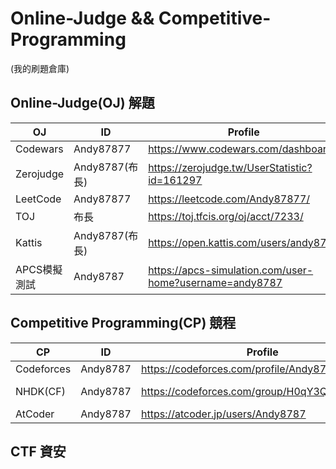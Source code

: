 # Online-Judge && Competitive-Programming 

(我的刷題倉庫)
## Online-Judge(OJ) 解題
|  OJ   | ID  | Profile  | Repo |
|  ----  | ----  | ----  | ----  |
| Codewars  | Andy87877 | https://www.codewars.com/dashboard | https://github.com/Andy87877/Codewars |
| Zerojudge  | Andy8787(布長) | https://zerojudge.tw/UserStatistic?id=161297 | https://github.com/Andy87877/Zerojudge |
| LeetCode  | Andy87877 | https://leetcode.com/Andy87877/ | https://github.com/Andy87877/LeetCode |
| TOJ  | 布長 | https://toj.tfcis.org/oj/acct/7233/ | https://github.com/Andy87877/TOJ |
| Kattis | Andy8787(布長) | https://open.kattis.com/users/andy8787 | https://github.com/Andy87877/Kattis |
| APCS模擬測試 | Andy8787 | https://apcs-simulation.com/user-home?username=andy8787 | https://github.com/Andy87877/APCS-simulation |

## Competitive Programming(CP) 競程
|  CP   | ID  | Profile  | Repo |
|  ----  | ----  | ----  | ----  |
| Codeforces  | Andy8787 | https://codeforces.com/profile/Andy8787| https://github.com/Andy87877/Codeforces |
| NHDK(CF)  | Andy8787 | https://codeforces.com/group/H0qY3QmnOW/blog| https://github.com/Andy87877/NHDK-Ten-Point-Round |
| AtCoder  | Andy8787 | https://atcoder.jp/users/Andy8787 | https://github.com/Andy87877/AtCoder |


## CTF 資安
